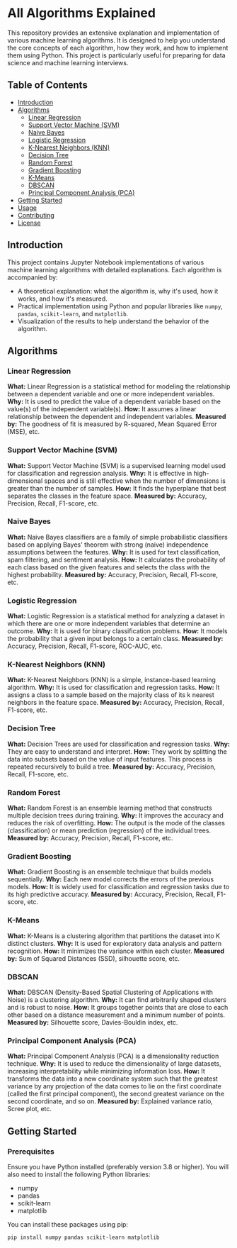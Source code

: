 # All Algorithms Explained

This repository provides an extensive explanation and implementation of various machine learning algorithms. It is designed to help you understand the core concepts of each algorithm, how they work, and how to implement them using Python. This project is particularly useful for preparing for data science and machine learning interviews.

## Table of Contents

- [Introduction](#introduction)
- [Algorithms](#algorithms)
    - [Linear Regression](#linear-regression)
    - [Support Vector Machine (SVM)](#support-vector-machine-svm)
    - [Naive Bayes](#naive-bayes)
    - [Logistic Regression](#logistic-regression)
    - [K-Nearest Neighbors (KNN)](#k-nearest-neighbors-knn)
    - [Decision Tree](#decision-tree)
    - [Random Forest](#random-forest)
    - [Gradient Boosting](#gradient-boosting)
    - [K-Means](#k-means)
    - [DBSCAN](#dbscan)
    - [Principal Component Analysis (PCA)](#principal-component-analysis-pca)
- [Getting Started](#getting-started)
- [Usage](#usage)
- [Contributing](#contributing)
- [License](#license)

## Introduction

This project contains Jupyter Notebook implementations of various machine learning algorithms with detailed explanations. Each algorithm is accompanied by:
- A theoretical explanation: what the algorithm is, why it's used, how it works, and how it's measured.
- Practical implementation using Python and popular libraries like `numpy`, `pandas`, `scikit-learn`, and `matplotlib`.
- Visualization of the results to help understand the behavior of the algorithm.

## Algorithms

### Linear Regression
**What:** Linear Regression is a statistical method for modeling the relationship between a dependent variable and one or more independent variables.
**Why:** It is used to predict the value of a dependent variable based on the value(s) of the independent variable(s).
**How:** It assumes a linear relationship between the dependent and independent variables.
**Measured by:** The goodness of fit is measured by R-squared, Mean Squared Error (MSE), etc.

### Support Vector Machine (SVM)
**What:** Support Vector Machine (SVM) is a supervised learning model used for classification and regression analysis.
**Why:** It is effective in high-dimensional spaces and is still effective when the number of dimensions is greater than the number of samples.
**How:** It finds the hyperplane that best separates the classes in the feature space.
**Measured by:** Accuracy, Precision, Recall, F1-score, etc.

### Naive Bayes
**What:** Naive Bayes classifiers are a family of simple probabilistic classifiers based on applying Bayes' theorem with strong (naive) independence assumptions between the features.
**Why:** It is used for text classification, spam filtering, and sentiment analysis.
**How:** It calculates the probability of each class based on the given features and selects the class with the highest probability.
**Measured by:** Accuracy, Precision, Recall, F1-score, etc.

### Logistic Regression
**What:** Logistic Regression is a statistical method for analyzing a dataset in which there are one or more independent variables that determine an outcome.
**Why:** It is used for binary classification problems.
**How:** It models the probability that a given input belongs to a certain class.
**Measured by:** Accuracy, Precision, Recall, F1-score, ROC-AUC, etc.

### K-Nearest Neighbors (KNN)
**What:** K-Nearest Neighbors (KNN) is a simple, instance-based learning algorithm.
**Why:** It is used for classification and regression tasks.
**How:** It assigns a class to a sample based on the majority class of its k nearest neighbors in the feature space.
**Measured by:** Accuracy, Precision, Recall, F1-score, etc.

### Decision Tree
**What:** Decision Trees are used for classification and regression tasks.
**Why:** They are easy to understand and interpret.
**How:** They work by splitting the data into subsets based on the value of input features. This process is repeated recursively to build a tree.
**Measured by:** Accuracy, Precision, Recall, F1-score, etc.

### Random Forest
**What:** Random Forest is an ensemble learning method that constructs multiple decision trees during training.
**Why:** It improves the accuracy and reduces the risk of overfitting.
**How:** The output is the mode of the classes (classification) or mean prediction (regression) of the individual trees.
**Measured by:** Accuracy, Precision, Recall, F1-score, etc.

### Gradient Boosting
**What:** Gradient Boosting is an ensemble technique that builds models sequentially.
**Why:** Each new model corrects the errors of the previous models.
**How:** It is widely used for classification and regression tasks due to its high predictive accuracy.
**Measured by:** Accuracy, Precision, Recall, F1-score, etc.

### K-Means
**What:** K-Means is a clustering algorithm that partitions the dataset into K distinct clusters.
**Why:** It is used for exploratory data analysis and pattern recognition.
**How:** It minimizes the variance within each cluster.
**Measured by:** Sum of Squared Distances (SSD), silhouette score, etc.

### DBSCAN
**What:** DBSCAN (Density-Based Spatial Clustering of Applications with Noise) is a clustering algorithm.
**Why:** It can find arbitrarily shaped clusters and is robust to noise.
**How:** It groups together points that are close to each other based on a distance measurement and a minimum number of points.
**Measured by:** Silhouette score, Davies-Bouldin index, etc.

### Principal Component Analysis (PCA)
**What:** Principal Component Analysis (PCA) is a dimensionality reduction technique.
**Why:** It is used to reduce the dimensionality of large datasets, increasing interpretability while minimizing information loss.
**How:** It transforms the data into a new coordinate system such that the greatest variance by any projection of the data comes to lie on the first coordinate (called the first principal component), the second greatest variance on the second coordinate, and so on.
**Measured by:** Explained variance ratio, Scree plot, etc.

## Getting Started

### Prerequisites

Ensure you have Python installed (preferably version 3.8 or higher). You will also need to install the following Python libraries:
- numpy
- pandas
- scikit-learn
- matplotlib

You can install these packages using pip:
```sh
pip install numpy pandas scikit-learn matplotlib
